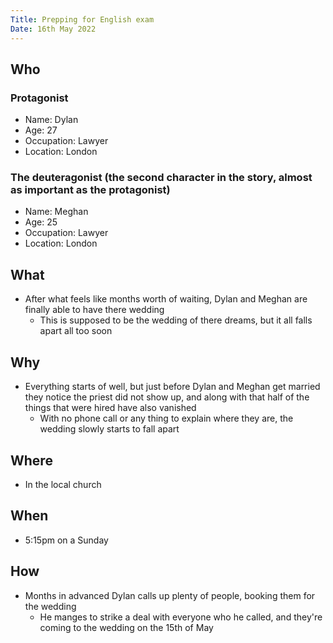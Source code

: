 ```yaml
---
Title: Prepping for English exam
Date: 16th May 2022
---
```


## Who
### Protagonist
* Name: Dylan
* Age: 27
* Occupation: Lawyer
* Location: London

### The deuteragonist (the second character in the story, almost as important as the protagonist)
* Name: Meghan
* Age: 25
* Occupation: Lawyer
* Location: London

## What
* After what feels like months worth of waiting, Dylan and Meghan are finally able to have there wedding
    * This is supposed to be the wedding of there dreams, but it all falls apart all too soon

## Why
* Everything starts of well, but just before Dylan and Meghan get married they
notice the priest did not show up, and along with that half of the things that
were hired have also vanished
    * With no phone call or any thing to explain where they are, the wedding
    slowly starts to fall apart

## Where
* In the local church

## When
* 5:15pm on a Sunday

## How
* Months in advanced Dylan calls up plenty of people, booking them for the wedding
    * He manges to strike a deal with everyone who he called, and they're
    coming to the wedding on the 15th of May
